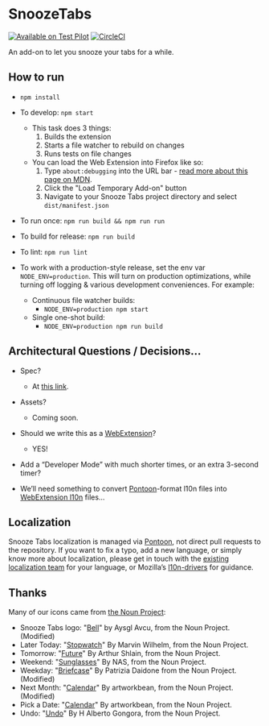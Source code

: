 # SnoozeTabs

[![Available on Test Pilot](https://img.shields.io/badge/available_on-Test_Pilot-0996F8.svg)](https://testpilot.firefox.com/experiments/snooze-tabs)
[![CircleCI](https://circleci.com/gh/bwinton/SnoozeTabs.svg?style=svg)](https://circleci.com/gh/bwinton/SnoozeTabs)

An add-on to let you snooze your tabs for a while.

## How to run
* `npm install`

* To develop: `npm start`
  * This task does 3 things:
    1. Builds the extension
    1. Starts a file watcher to rebuild on changes
    1. Runs tests on file changes
  * You can load the Web Extension into Firefox like so:
    1. Type `about:debugging` into the URL bar - [read more about this page on MDN](https://developer.mozilla.org/en-US/docs/Tools/about:debugging).
    1. Click the "Load Temporary Add-on" button
    1. Navigate to your Snooze Tabs project directory and select `dist/manifest.json`

* To run once: `npm run build && npm run run`

* To build for release: `npm run build`

* To lint: `npm run lint`

* To work with a production-style release, set the env var `NODE_ENV=production`.
  This will turn on production optimizations, while turning off logging &
  various development conveniences. For example:
  * Continuous file watcher builds:
    * `NODE_ENV=production npm start`
  * Single one-shot build:
    * `NODE_ENV=production npm run build`

## Architectural Questions / Decisions…

* Spec?
  * At [this link][spec].
* Assets?
  * Coming soon.
* Should we write this as a [WebExtension][webext]?
  * YES!

* Add a “Developer Mode” with much shorter times, or an extra 3-second timer?
* We’ll need something to convert [Pontoon][pontoon]-format l10n files into [WebExtension l10n][l10n] files…

## Localization

Snooze Tabs localization is managed via [Pontoon](https://pontoon.mozilla.org/projects/test-pilot-snoozetabs/), not direct pull requests to the repository. If you want to fix a typo, add a new language, or simply know more about localization, please get in touch with the [existing localization team](https://pontoon.mozilla.org/teams/) for your language, or Mozilla’s [l10n-drivers](https://wiki.mozilla.org/L10n:Mozilla_Team#Mozilla_Corporation) for guidance.


## Thanks

Many of our icons came from [the Noun Project][nouns]:
* Snooze Tabs logo: "[Bell][bell]" by Aysgl Avcu, from the Noun Project. (Modified)
* Later Today: "[Stopwatch][stopwatch]" By Marvin Wilhelm, from the Noun Project.
* Tomorrow:  "[Future][future]" By Arthur Shlain, from the Noun Project.
* Weekend: "[Sunglasses][sunglasses]" By NAS, from the Noun Project.
* Weekday: "[Briefcase][briefcase]" By Patrizia Daidone from the Noun Project. (Modified)
* Next Month: "[Calendar][calendar]" By artworkbean, from the Noun Project. (Modified)
* Pick a Date: "[Calendar][calendar]" By artworkbean, from the Noun Project.
* Undo: "[Undo][]" By H Alberto Gongora, from the Noun Project.


[bell]: https://thenounproject.com/term/bell/242717/
[briefcase]: https://thenounproject.com/term/briefcase/245167/
[calendar]: https://thenounproject.com/term/calendar/124931/
[flow]: https://flowtype.org/
[future]: https://thenounproject.com/term/future/101713/
[grunt]: http://gruntjs.com/
[gulp]: http://gulpjs.com/
[l10n]: https://developer.mozilla.org/en-US/Add-ons/WebExtensions/Internationalization
[nouns]: https://thenounproject.com/
[npm]: https://docs.npmjs.com/misc/scripts
[pontoon]: https://pontoon.mozilla.org/projects/
[sass]: http://sass-lang.com/
[spec]: https://mozilla.invisionapp.com/share/MV9F846SY#/screens
[stopwatch]: https://thenounproject.com/term/stopwatch/190330/
[sunglasses]: https://thenounproject.com/nas.ztu/collection/travel/?oq=weekend&cidx=0&i=58827
[undo]: https://thenounproject.com/search/?q=undo&i=716798
[webext]: https://developer.mozilla.org/en-US/Add-ons/WebExtensions
